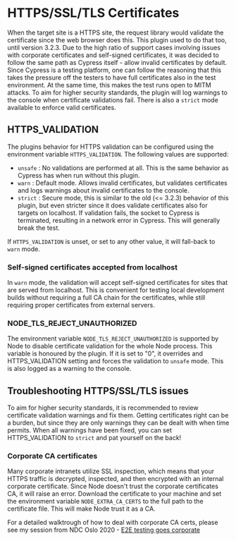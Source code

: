 # HTTPS/SSL/TLS Certificates

When the target site is a HTTPS site, the request library would validate the certificate since the web browser does this. This plugin used to do that too, until version 3.2.3. Due to the high ratio of support cases involving issues with corporate certificates and self-signed certificates, it was decided to follow the same path as Cypress itself - allow invalid certificates by default. Since Cypress is a testing platform, one can follow the reasoning that this takes the pressure off the testers to have full certificates also in the test environment. At the same time, this makes the test runs open to MITM attacks. To aim for higher security standards, the plugin will log warnings to the console when certificate validations fail. There is also a `strict` mode available to enforce valid certificates.

## HTTPS_VALIDATION

The plugins behavior for HTTPS validation can be configured using the environment variable `HTTPS_VALIDATION`. The following values are supported:
- `unsafe` : No validations are performed at all. This is the same behavior as Cypress has when run without this plugin.
- `warn` : Default mode. Allows invalid certificates, but validates certificates and logs warnings about invalid certificates to the console.
- `strict` : Secure mode, this is similar to the old (<= 3.2.3) behavior of this plugin, but even stricter since it does validate certificates also for targets on localhost. If validation fails, the socket to Cypress is terminated, resulting in a network error in Cypress. This will generally break the test.

If `HTTPS_VALIDATION` is unset, or set to any other value, it will fall-back to `warn` mode.

### Self-signed certificates accepted from localhost

In `warn` mode, the validation will accept self-signed certificates for sites that are served from localhost. This is convenient for testing local development builds without requiring a full CA chain for the certificates, while still requiring proper certificates from external servers.

### NODE_TLS_REJECT_UNAUTHORIZED

The environment variable `NODE_TLS_REJECT_UNAUTHORIZED` is supported by Node to disable certificate validation for the whole Node process. This variable is honoured by the plugin. If it is set to "0", it overrides and HTTPS_VALIDATION setting and forces the validation to `unsafe` mode. This is also logged as a warning to the console.

## Troubleshooting HTTPS/SSL/TLS issues

To aim for higher security standards, it is recommended to review certificate validation warnings and fix them. Getting certificates right can be a burden, but since they are only warnings they can be dealt with when time permits. When all warnings have been fixed, you can set HTTPS_VALIDATION to `strict` and pat yourself on the back!

### Corporate CA certificates

Many corporate intranets utilize SSL inspection, which means that your HTTPS traffic is decrypted, inspected, and then encrypted with an internal corporate certificate. Since Node doesn't trust the corporate certificates CA, it will raise an error. Download the certificate to your machine and set the environment variable `NODE_EXTRA_CA_CERTS` to the full path to the certificate file. This will make Node trust it as a CA.

For a detailed walktrough of how to deal with corporate CA certs, please see my session from NDC Oslo 2020 - [E2E testing goes corporate](https://youtu.be/gpT8uieBqX0)
